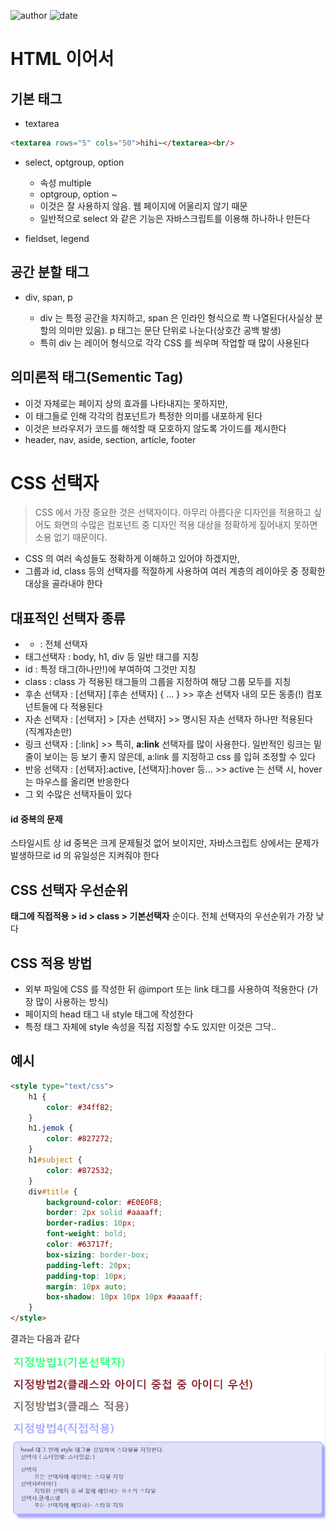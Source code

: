 ﻿
![author](https://img.shields.io/badge/author-daesungRa-lightgray.svg?style=flat-square)
![date](https://img.shields.io/badge/date-190104-lightgray.svg?style=flat-square)





# HTML 이어서

## 기본 태그

- textarea

```HTML
<textarea rows="5" cols="50">hihi~</textarea><br/>
```

- select, optgroup, option

	- 속성 multiple
	- optgroup, option ~
	- 이것은 잘 사용하지 않음. 웹 페이지에 어울리지 않기 때문
	- 일반적으로 select 와 같은 기능은 자바스크립트를 이용해 하나하나 만든다

- fieldset, legend

## 공간 분할 태그

- div, span, p

	- div 는 특정 공간을 차지하고, span 은 인라인 형식으로 쫙 나열된다(사실상 분할의 의미만 있음). p 태그는 문단 단위로 나눈다(상호간 공백 발생)
	- 특히 div 는 레이어 형식으로 각각 CSS 를 씌우며 작업할 때 많이 사용된다

## 의미론적 태그(Sementic Tag)

- 이것 자체로는 페이지 상의 효과를 나타내지는 못하지만,
- 이 태그들로 인해 각각의 컴포넌트가 특정한 의미를 내포하게 된다
- 이것은 브라우저가 코드를 해석할 때 모호하지 않도록 가이드를 제시한다
- header, nav, aside, section, article, footer




# CSS 선택자

> CSS 에서 가장 중요한 것은 선택자이다. 아무리 아름다운 디자인을 적용하고 싶어도 화면의 수많은 컴포넌트 중 디자인 적용 대상을 정확하게 짚어내지 못하면 소용 없기 때문이다.

- CSS 의 여러 속성들도 정확하게 이해하고 있어야 하겠지만,
- 그룹과 id, class 등의 선택자를 적절하게 사용하여 여러 계층의 레이아웃 중 정확한 대상을 골라내야 한다

## 대표적인 선택자 종류

- * : 전체 선택자
- 태그선택자 : body, h1, div 등 일반 태그를 지칭
- id : 특정 태그(하나만!)에 부여하여 그것만 지칭
- class : class 가 적용된 태그들의 그룹을 지정하여 해당 그룹 모두를 지칭
- 후손 선택자 : [선택자] [후손 선택자] { ... } >> 후손 선택자 내의 모든 동종(!) 컴포넌트들에 다 적용된다
- 자손 선택자 : [선택자] > [자손 선택자] >> 명시된 자손 선택자 하나만 적용된다 (직계자손만)
- 링크 선택자 : [:link] >> 특히, <strong>a:link</strong> 선택자를 많이 사용한다. 일반적인 링크는 밑줄이 보이는 등 보기 좋지 않은데, a:link 를 지정하고 css 를 입혀 조정할 수 있다
- 반응 선택자 : [선택자]:active, [선택자]:hover 등... >> active 는 선택 시, hover 는 마우스를 올리면 반응한다
- 그 외 수많은 선택자들이 있다

#### id 중복의 문제

스타일시트 상 id 중복은 크게 문제될것 없어 보이지만, 자바스크립트 상에서는 문제가 발생하므로 id 의 유일성은 지켜줘야 한다

## CSS 선택자 우선순위

<strong>태그에 직접적용 > id > class > 기본선택자</strong> 순이다. 전체 선택자의 우선순위가 가장 낮다

## CSS 적용 방법

- 외부 파일에 CSS 를 작성한 뒤 @import 또는 link 태그를 사용하여 적용한다 (가장 많이 사용하는 방식)
- 페이지의 head 태그 내 style 태그에 작성한다
- 특정 태그 자체에 style 속성을 직접 지정할 수도 있지만 이것은 그닥..

## 예시

```HTML
<style type="text/css">
	h1 {
		color: #34ff82;
	}
	h1.jemok {
		color: #827272;
	}
	h1#subject {
		color: #872532;
	}
	div#title {
		background-color: #E0E0F8;
		border: 2px solid #aaaaff;
		border-radius: 10px;
		font-weight: bold;
		color: #63717f;
		box-sizing: border-box;
		padding-left: 20px;
		padding-top: 10px;
		margin: 10px auto;
		box-shadow: 10px 10px 10px #aaaaff;
	}
</style>
```

결과는 다음과 같다

![css result](https://github.com/daesungRa/MyStudy/blob/master/imgs/cssEx01.PNG)

























